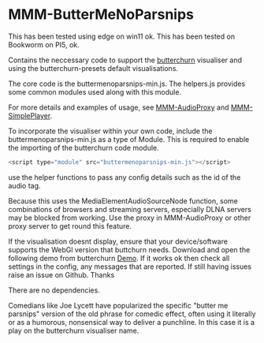 # MMM-ButterMeNoParsnips

This has been tested using edge on win11 ok.
This has been tested on Bookworm on PI5, ok.

Contains the neccessary code to support the [butterchurn](https://github.com/jberg/butterchurn) visualiser and using the butterchurn-presets default visualisations.

The core code is the buttermenoparsnips-min.js. 
The helpers.js provides some common modules used along with this module.

For more details and examples of usage, see [MMM-AudioProxy](https://github.com/TheBodger/MMM-AudioProxy) and [MMM-SimplePlayer](https://github.com/TheBodger/MMM-SimplePlayer).

To incorporate the visualiser within your own code, include the buttermenoparsnips-min.js as a type of Module. This is required to enable the importing of the butterchurn code module.

```js
<script type="module" src="buttermenoparsnips-min.js"></script>
```
use the helper functions to pass any config details such as the id of the audio tag.

Because this uses the MediaElementAudioSourceNode function, some combinations of browsers and streaming servers, especially DLNA servers may be blocked from working. Use the proxy in MMM-AudioProxy or other proxy server to get round this feature.

If the visualisation doesnt display, ensure that your device/software supports the WebGl version that buttchurn needs. Download and open the following demo from butterchurn [Demo](https://github.com/jberg/butterchurn/blob/master/examples/demo.html). If it works ok then check all settings in the config, any messages that are reported. If still having issues raise an issue on Github. Thanks

There are no dependencies.

Comedians like Joe Lycett have popularized the specific "butter me parsnips" version of the old phrase for comedic effect, often using it literally or as a humorous, nonsensical way to deliver a punchline. In this case it is a play on the butterchurn visualiser name.

